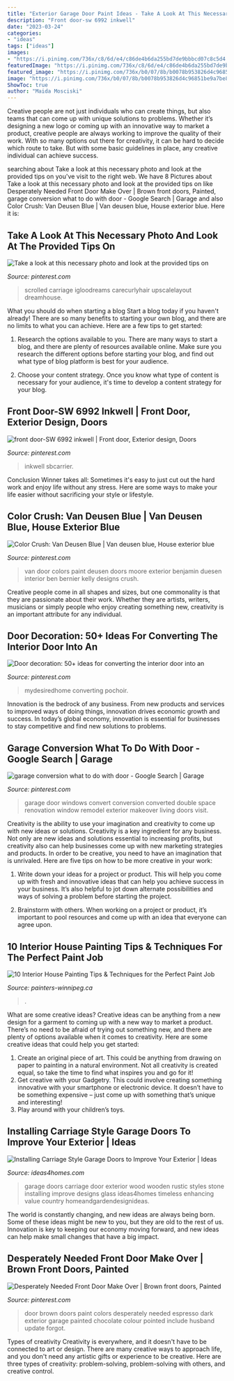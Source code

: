 ```yaml
---
title: "Exterior Garage Door Paint Ideas - Take A Look At This Necessary Photo And Look At The Provided Tips On"
description: "Front door-sw 6992 inkwell"
date: "2023-03-24"
categories:
- "ideas"
tags: ["ideas"]
images:
- "https://i.pinimg.com/736x/c8/6d/e4/c86de4b6da255bd7de9bbbcd07c8c5d4.jpg"
featuredImage: "https://i.pinimg.com/736x/c8/6d/e4/c86de4b6da255bd7de9bbbcd07c8c5d4.jpg"
featured_image: "https://i.pinimg.com/736x/b0/07/8b/b0078b953826d4c96851be9a7be83c5e.jpg"
image: "https://i.pinimg.com/736x/b0/07/8b/b0078b953826d4c96851be9a7be83c5e.jpg"
ShowToc: true
author: "Maida Mosciski"
---
```



Creative people are not just individuals who can create things, but also teams that can come up with unique solutions to problems. Whether it’s designing a new logo or coming up with an innovative way to market a product, creative people are always working to improve the quality of their work. With so many options out there for creativity, it can be hard to decide which route to take. But with some basic guidelines in place, any creative individual can achieve success.

	

		
searching about Take a look at this necessary photo and look at the provided tips on you've visit to the right web. We have 8 Pictures about Take a look at this necessary photo and look at the provided tips on like Desperately Needed Front Door Make Over | Brown front doors, Painted, garage conversion what to do with door - Google Search | Garage and also Color Crush: Van Deusen Blue | Van deusen blue, House exterior blue. Here it is:
		
    
## Take A Look At This Necessary Photo And Look At The Provided Tips On

<img loading=lazy src="https://i.pinimg.com/736x/61/3e/35/613e35f25c4d341215de1ba1ed52d1e6.jpg" onerror="this.onerror=null;this.src='https://tse1.mm.bing.net/th?id=OIP.tZhMOkuSTJaHvLElLhcPFQHaLH&amp;pid=15.1';" alt="Take a look at this necessary photo and look at the provided tips on">

_Source: pinterest.com_

>scrolled carriage igloodreams carecurlyhair upscalelayout dreamhouse. 

	

What you should do when starting a blog
Start a blog today if you haven't already! There are so many benefits to starting your own blog, and there are no limits to what you can achieve. Here are a few tips to get started:
1. Research the options available to you. There are many ways to start a blog, and there are plenty of resources available online. Make sure you research the different options before starting your blog, and find out what type of blog platform is best for your audience.

2. Choose your content strategy. Once you know what type of content is necessary for your audience, it's time to develop a content strategy for your blog.

    
## Front Door-SW 6992 Inkwell | Front Door, Exterior Design, Doors

<img loading=lazy src="https://i.pinimg.com/736x/c8/6d/e4/c86de4b6da255bd7de9bbbcd07c8c5d4.jpg" onerror="this.onerror=null;this.src='https://tse1.mm.bing.net/th?id=OIP.O63ufRPJJ29Xu1PQWSUS1QHaJ6&amp;pid=15.1';" alt="front door-SW 6992 inkwell | Front door, Exterior design, Doors">

_Source: pinterest.com_

>inkwell sbcarrier. 

	

Conclusion
Winner takes all: Sometimes it's easy to just cut out the hard work and enjoy life without any stress. Here are some ways to make your life easier without sacrificing your style or lifestyle.

    
## Color Crush: Van Deusen Blue | Van Deusen Blue, House Exterior Blue

<img loading=lazy src="https://i.pinimg.com/736x/b0/07/8b/b0078b953826d4c96851be9a7be83c5e.jpg" onerror="this.onerror=null;this.src='https://tse1.mm.bing.net/th?id=OIP.QiJ9i3fSSB4VrqS3xB1-AgHaJ4&amp;pid=15.1';" alt="Color Crush: Van Deusen Blue | Van deusen blue, House exterior blue">

_Source: pinterest.com_

>van door colors paint deusen doors moore exterior benjamin duesen interior ben bernier kelly designs crush. 

	

Creative people come in all shapes and sizes, but one commonality is that they are passionate about their work. Whether they are artists, writers, musicians or simply people who enjoy creating something new, creativity is an important attribute for any individual.

    
## Door Decoration: 50+ Ideas For Converting The Interior Door Into An

<img loading=lazy src="https://i.pinimg.com/736x/33/d4/f4/33d4f491072201b5b52ab2eb6ed36c06.jpg" onerror="this.onerror=null;this.src='https://tse1.mm.bing.net/th?id=OIP.k_7eH_VVT0iqzVsgGUySmwHaLI&amp;pid=15.1';" alt="Door decoration: 50+ ideas for converting the interior door into an">

_Source: pinterest.com_

>mydesiredhome converting pochoir. 

	

Innovation is the bedrock of any business. From new products and services to improved ways of doing things, innovation drives economic growth and success. In today’s global economy, innovation is essential for businesses to stay competitive and find new solutions to problems.

    
## Garage Conversion What To Do With Door - Google Search | Garage

<img loading=lazy src="https://i.pinimg.com/736x/c3/fe/05/c3fe05afa424a899c5ddbb7ee77297ed--garage-renovation-garage-remodel.jpg" onerror="this.onerror=null;this.src='https://tse3.mm.bing.net/th?id=OIP.IVeqSevo3lMoTxIY_N16fgHaFj&amp;pid=15.1';" alt="garage conversion what to do with door - Google Search | Garage">

_Source: pinterest.com_

>garage door windows convert conversion converted double space renovation window remodel exterior makeover living doors visit. 

	

Creativity is the ability to use your imagination and creativity to come up with new ideas or solutions.
Creativity is a key ingredient for any business. Not only are new ideas and solutions essential to increasing profits, but creativity also can help businesses come up with new marketing strategies and products. In order to be creative, you need to have an imagination that is unrivaled. Here are five tips on how to be more creative in your work: 
1. Write down your ideas for a project or product. This will help you come up with fresh and innovative ideas that can help you achieve success in your business. It’s also helpful to jot down alternate possibilities and ways of solving a problem before starting the project. 

2. Brainstorm with others. When working on a project or product, it’s important to pool resources and come up with an idea that everyone can agree upon.

    
## 10 Interior House Painting Tips &amp; Techniques For The Perfect Paint Job

<img loading=lazy src="http://painters-winnipeg.ca/wp-content/uploads/2018/01/interior-house-painting.jpg" onerror="this.onerror=null;this.src='https://tse1.mm.bing.net/th?id=OIP.8cUKgVzuNn8UEQGphXfS7gHaFj&amp;pid=15.1';" alt="10 Interior House Painting Tips &amp; Techniques for the Perfect Paint Job">

_Source: painters-winnipeg.ca_

>. 

	

What are some creative ideas?
Creative ideas can be anything from a new design for a garment to coming up with a new way to market a product. There’s no need to be afraid of trying out something new, and there are plenty of options available when it comes to creativity. Here are some creative ideas that could help you get started: 
1. Create an original piece of art. This could be anything from drawing on paper to painting in a natural environment. Not all creativity is created equal, so take the time to find what inspires you and go for it! 
2. Get creative with your Gadgetry. This could involve creating something innovative with your smartphone or electronic device. It doesn’t have to be something expensive – just come up with something that’s unique and interesting! 
3. Play around with your children’s toys.

    
## Installing Carriage Style Garage Doors To Improve Your Exterior | Ideas

<img loading=lazy src="https://www.ideas4homes.com/wp-content/uploads/2016/01/Fabulous-Wood-Carriage-Style-Garage-Doors-with-Stone-Wall-and-Downlight-on-White-Ceiling.jpg" onerror="this.onerror=null;this.src='https://tse4.mm.bing.net/th?id=OIP.0RutrYdO1PstlStJ564mjQHaEr&amp;pid=15.1';" alt="Installing Carriage Style Garage Doors to Improve Your Exterior | Ideas">

_Source: ideas4homes.com_

>garage doors carriage door exterior wood wooden rustic styles stone installing improve designs glass ideas4homes timeless enhancing value country homeandgardendesignideas. 

	

The world is constantly changing, and new ideas are always being born. Some of these ideas might be new to you, but they are old to the rest of us. Innovation is key to keeping our economy moving forward, and new ideas can help make small changes that have a big impact.

    
## Desperately Needed Front Door Make Over | Brown Front Doors, Painted

<img loading=lazy src="https://i.pinimg.com/736x/71/ac/2c/71ac2c4f2a8f02fc7d3373b38b2b35d5--brown-front-doors-garage-ideas.jpg" onerror="this.onerror=null;this.src='https://tse2.mm.bing.net/th?id=OIP.HetG0DefrqFBq_2nCoRjHgHaJ3&amp;pid=15.1';" alt="Desperately Needed Front Door Make Over | Brown front doors, Painted">

_Source: pinterest.com_

>door brown doors paint colors desperately needed espresso dark exterior garage painted chocolate colour pointed include husband update forgot. 

	

Types of creativity
Creativity is everywhere, and it doesn't have to be connected to art or design. There are many creative ways to approach life, and you don't need any artistic gifts or experience to be creative. Here are three types of creativity: problem-solving, problem-solving with others, and creative control.

